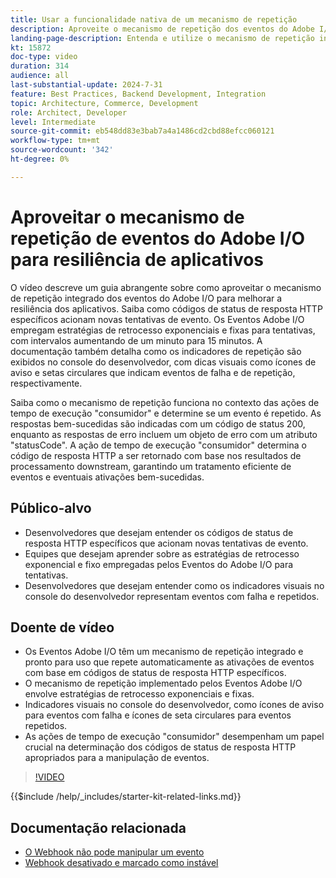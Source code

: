 ```yaml
---
title: Usar a funcionalidade nativa de um mecanismo de repetição
description: Aproveite o mecanismo de repetição dos eventos do Adobe I/O para aplicativos resilientes, incluindo condições de repetição e indicadores visuais.
landing-page-description: Entenda e utilize o mecanismo de repetição integrado do Adobe I/O Events para aprimorar a resiliência do aplicativo e gerenciar as ativações de eventos com eficiência.
kt: 15872
doc-type: video
duration: 314
audience: all
last-substantial-update: 2024-7-31
feature: Best Practices, Backend Development, Integration
topic: Architecture, Commerce, Development
role: Architect, Developer
level: Intermediate
source-git-commit: eb548dd83e3bab7a4a1486cd2cbd88efcc060121
workflow-type: tm+mt
source-wordcount: '342'
ht-degree: 0%

---
```


# Aproveitar o mecanismo de repetição de eventos do Adobe I/O para resiliência de aplicativos

O vídeo descreve um guia abrangente sobre como aproveitar o mecanismo de repetição integrado dos eventos do Adobe I/O para melhorar a resiliência dos aplicativos. Saiba como códigos de status de resposta HTTP específicos acionam novas tentativas de evento. Os Eventos Adobe I/O empregam estratégias de retrocesso exponenciais e fixas para tentativas, com intervalos aumentando de um minuto para 15 minutos. A documentação também detalha como os indicadores de repetição são exibidos no console do desenvolvedor, com dicas visuais como ícones de aviso e setas circulares que indicam eventos de falha e de repetição, respectivamente.

Saiba como o mecanismo de repetição funciona no contexto das ações de tempo de execução &quot;consumidor&quot; e determine se um evento é repetido. As respostas bem-sucedidas são indicadas com um código de status 200, enquanto as respostas de erro incluem um objeto de erro com um atributo &quot;statusCode&quot;. A ação de tempo de execução &quot;consumidor&quot; determina o código de resposta HTTP a ser retornado com base nos resultados de processamento downstream, garantindo um tratamento eficiente de eventos e eventuais ativações bem-sucedidas.

## Público-alvo

* Desenvolvedores que desejam entender os códigos de status de resposta HTTP específicos que acionam novas tentativas de evento.
* Equipes que desejam aprender sobre as estratégias de retrocesso exponencial e fixo empregadas pelos Eventos do Adobe I/O para tentativas.
* Desenvolvedores que desejam entender como os indicadores visuais no console do desenvolvedor representam eventos com falha e repetidos.

## Doente de vídeo

* Os Eventos Adobe I/O têm um mecanismo de repetição integrado e pronto para uso que repete automaticamente as ativações de eventos com base em códigos de status de resposta HTTP específicos.
* O mecanismo de repetição implementado pelos Eventos Adobe I/O envolve estratégias de retrocesso exponenciais e fixas.
* Indicadores visuais no console do desenvolvedor, como ícones de aviso para eventos com falha e ícones de seta circulares para eventos repetidos.
* As ações de tempo de execução &quot;consumidor&quot; desempenham um papel crucial na determinação dos códigos de status de resposta HTTP apropriados para a manipulação de eventos.

>[!VIDEO](https://video.tv.adobe.com/v/3449078?learn=on&captions=por_br)

{{$include /help/_includes/starter-kit-related-links.md}}

## Documentação relacionada

* [O Webhook não pode manipular um evento](https://developer.adobe.com/events/docs/support/faq/#what-happens-if-my-webhook-is-unable-to-handle-a-specific-event-but-handles-all-other-events-gracefully)
* [Webhook desativado e marcado como instável](https://developer.adobe.com/events/docs/support/faq/#what-happens-if-my-webhook-is-down-why-is-my-event-registration-marked-as-unstable)
